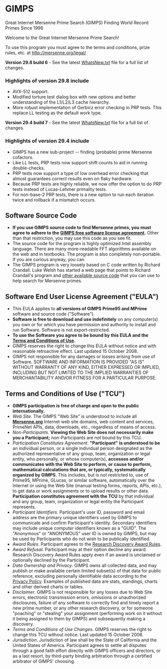 # GIMPS
Great Internet Mersenne Prime Search (GIMPS) Finding World Record Primes Since 1996

Welcome to the Great Internet Mersenne Prime Search!

To use this program you must agree to the terms and conditions,
prize rules, etc. at http://mersenne.org/legal/


__Version 29.8 build 6__ - See the latest [WhatsNew.txt](https://www.mersenne.org/download/whatsnew_298b3.txt) file for a full list of changes.

### Highlights of version 29.8 include
- AVX-512 support.
- Modified torture test dialog box with new options and better understanding of the L1/L2/L3 cache hierarchy.
- More robust implementation of Gerbicz error checking in PRP tests. This replace LL testing as the default work type.



__Version 29.4 build 7__ - See the latest [WhatsNew.txt](https://www.mersenne.org/download/whatsnew_294b7.txt) file for a full list of changes.

### Highlights of version 29.4 include
- GIMPS has a new sub-project -- finding (probable) prime Mersenne cofactors.
- Like LL tests, PRP tests now support shift counts to aid in running double-checks.
- PRP tests now support a type of low overhead error checking that almost guarantees correct results even on flaky hardware.
- Because PRP tests are highly reliable, we now offer the option to do PRP tests instead of Lucas-Lehmer primality tests.
- For non-base-2 PRP tests, there is a new option to run each iteration twice and rollback if a mismatch occurs.



## Software Source Code
- __If you use GIMPS source code to find Mersenne primes, you must agree to adhere to the [GIMPS free software license agreement](https://www.mersenne.org/legal/#EULA).__ Other than that restriction, you may use this code as you see fit.
- The source code for the program is highly optimized Intel assembly language. There are many more-readable FFT algorithms available on the web and in textbooks. The program is also completely non-portable. If you are curious anyway, you can
- The GIMPS program is very loosely based on C code written by Richard Crandall. Luke Welsh has started a web page that points to Richard Crandall's program and [other available source code](https://www.mersenne.org/download/freeware.php) that you can use to help search for Mersenne primes.



## Software End User License Agreement ("EULA")
- This EULA applies to __all versions of GIMPS Prime95 and MPrime__ software and source code ("Software").
- __Software is free to download and use indefinitely__ on any computer(s) you own or for which you have permission and authority to install and run Software. Software is not export-restricted.
- __To use the Software you agree to be bound by this EULA and the [Terms and Conditions of Use](https://www.mersenne.org/legal/#TCU).__
- GIMPS reserves the right to change this EULA without notice and with reasonable retroactive effect. Last updated 15 October 2008.
- GIMPS not responsible for any damages or losses arising from use of Software. SOFTWARE AND INFORMATION IS PROVIDED "AS IS" WITHOUT WARRANTY OF ANY KIND, EITHER EXPRESSED OR IMPLIED, INCLUDING BUT NOT LIMITED TO THE IMPLIED WARRANTIES OF MERCHANTABILITY AND/OR FITNESS FOR A PARTICULAR PURPOSE.



## Terms and Conditions of Use ("TCU")
- __GIMPS participation is free of charge and open to the public internationally.__
- _Web Site_. The GIMPS "Web Site" is understood to include all __[Mersenne.org](https://www.mersenne.org/)__ Internet web site domains, web content and services, PrimeNet APIs, data, downloads, etc., regardless of means of access.
- _Non-Participants_. __Viewing the Web Site does not necessarily make you a Participant;__ non-Participants are not bound by this TCU.
- _Participation Constitutes Agreement_. __"Participant" is understood to be__ an individual person, or a single individual person designated as the authorized representative of any group, team, organization or legal entity, who personally, or whose computer(s), __accesses and/or communicates with the Web Site to perform, or cause to perform, mathematical calculations that are, or typically, systematically organized by GIMPS__. This includes, but is not restricted to, use of Prime95, MPrime, GLucas, or similar software, automatically over the Internet or using the Web Site (manual testing forms, reports, APIs, etc.), to get data or work assignments or to upload results or other data. __Participation constitutes agreement with the TCU__ by that individual and any group, team, organization or legal entity the Participant represents.
- _Participant Identifiers_. Participant's user ID, password and email address are the primary unique identifiers used by GIMPS to communicate and confirm Participant's identity. Secondary identifiers may include unique computer identifiers known as a "GUID". The "Anonymous" or "ANONYMOUS" user ID is owned by GIMPS, but may be used by Participants who do not wish to be publically identified.
- _Award Rules_. Participant agrees to the [Research Discovery Award Rules](https://www.mersenne.org/legal/#rules).
- _Award Refusal_. Participant may at their option decline any award. Research Discovery Award Rules apply even if an award is unclaimed or optionally declined by the Participant.
- _Data Ownership and Privacy_. GIMPS owns all collected data, and may publish or make available certain limited subset(s) of that data for public reference, excluding personally identifiable data according to the [Privacy Policy](https://www.mersenne.org/legal/#privacy). Examples of published data are stats, standings, charts and other derived charts or tables.
- _Disclaimer_. GIMPS is not responsible for any losses due to Web Site errors, electronic transmission errors, omissions or unauthorized disclosures, failure of any software to correctly find and timely report a new prime number, or any other research discovery, or for someone "poaching" or "stealing" your assignment (performing work on it without it being assigned to them by GIMPS) and subsequently making a discovery.
- _Terms and Conditions of Use Changes_. GIMPS reserves the right to change this TCU without notice. Last updated 15 October 2008.
- _Jurisdiction_. Jurisdiction of law shall be the State of California and the United States of America. Participant agrees to settle all disputes through a good faith effort directly with GIMPS officers and directors, or as a last resort, by third-party binding arbitration through a certified arbitrator of GIMPS' choosing.
